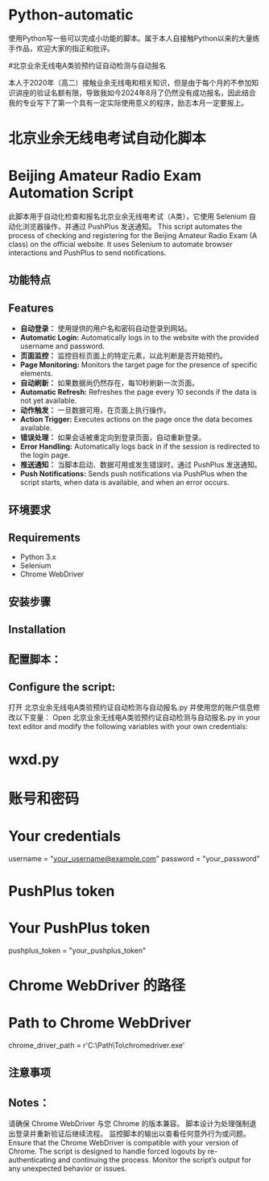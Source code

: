 # Python-automatic
使用Python写一些可以完成小功能的脚本。属于本人自接触Python以来的大量练手作品，欢迎大家的指正和批评。

#北京业余无线电A类验预约证自动检测与自动报名

本人于2020年（高二）接触业余无线电和相关知识，但是由于每个月的不参加知识讲座的验证名额有限，导致我如今2024年8月了仍然没有成功报名，因此结合我的专业写下了第一个具有一定实际使用意义的程序，励志本月一定要报上。

# 北京业余无线电考试自动化脚本
# Beijing Amateur Radio Exam Automation Script

此脚本用于自动化检查和报名北京业余无线电考试（A类），它使用 Selenium 自动化浏览器操作，并通过 PushPlus 发送通知。
This script automates the process of checking and registering for the Beijing Amateur Radio Exam (A class) on the official website. It uses Selenium to automate browser interactions and PushPlus to send notifications.

## 功能特点
## Features

- **自动登录：** 使用提供的用户名和密码自动登录到网站。
- **Automatic Login:** Automatically logs in to the website with the provided username and password.
- **页面监控：** 监控目标页面上的特定元素，以此判断是否开始预约。
- **Page Monitoring:** Monitors the target page for the presence of specific elements.
- **自动刷新：** 如果数据尚仍然存在，每10秒刷新一次页面。
- **Automatic Refresh:** Refreshes the page every 10 seconds if the data is not yet available.
- **动作触发：** 一旦数据可用，在页面上执行操作。
- **Action Trigger:** Executes actions on the page once the data becomes available.
- **错误处理：** 如果会话被重定向到登录页面，自动重新登录。
- **Error Handling:** Automatically logs back in if the session is redirected to the login page.
- **推送通知：** 当脚本启动、数据可用或发生错误时，通过 PushPlus 发送通知。
- **Push Notifications:** Sends push notifications via PushPlus when the script starts, when data is available, and when an error occurs.

## 环境要求
## Requirements

- Python 3.x
- Selenium
- Chrome WebDriver

## 安装步骤
## Installation

## 配置脚本：
## Configure the script:

打开 北京业余无线电A类验预约证自动检测与自动报名.py 并使用您的账户信息修改以下变量：
Open 北京业余无线电A类验预约证自动检测与自动报名.py in your text editor and modify the following variables with your own credentials:

# wxd.py

# 账号和密码
# Your credentials
username = "your_username@example.com"
password = "your_password"

# PushPlus token
# Your PushPlus token
pushplus_token = "your_pushplus_token"

# Chrome WebDriver 的路径
# Path to Chrome WebDriver
chrome_driver_path = r'C:\Path\To\chromedriver.exe'

## 注意事项
## Notes：

请确保 Chrome WebDriver 与您 Chrome 的版本兼容。
脚本设计为处理强制退出登录并重新验证后继续流程。
监控脚本的输出以查看任何意外行为或问题。
Ensure that the Chrome WebDriver is compatible with your version of Chrome.
The script is designed to handle forced logouts by re-authenticating and continuing the process.
Monitor the script’s output for any unexpected behavior or issues.
